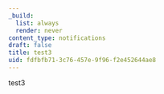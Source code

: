```yaml
---
_build:
  list: always
  render: never
content_type: notifications
draft: false
title: test3
uid: fdfbfb71-3c76-457e-9f96-f2e452644ae8
---
```

test3